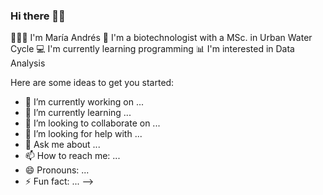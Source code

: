 ### Hi there 👋🏻

🙋🏻‍♀️ I'm María Andrés
🔬 I'm a biotechnologist with a MSc. in Urban Water Cycle
💻 I'm currently learning programming 
📊 I'm interested in Data Analysis

Here are some ideas to get you started:

- 🔭 I’m currently working on ...
- 🌱 I’m currently learning ...
- 👯 I’m looking to collaborate on ...
- 🤔 I’m looking for help with ...
- 💬 Ask me about ...
- 📫 How to reach me: ...
- 😄 Pronouns: ...
- ⚡ Fun fact: ...
-->
